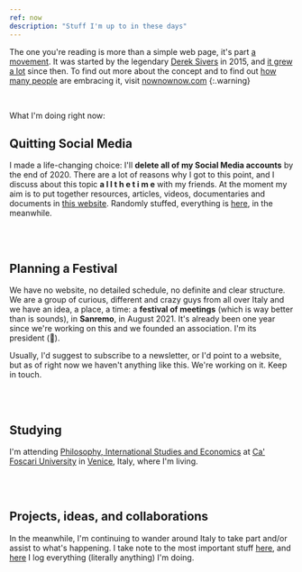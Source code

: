 ```yaml
---
ref: now
description: "Stuff I'm up to in these days"
---
```

The one you're reading is more than a simple web page, it's part [a movement](https://sive.rs/nowff). It was started by the legendary [Derek Sivers](https://sive.rs) in 2015, and [it grew a lot](https://sive.rs/now3) since then. To find out more about the concept and to find out [how many people](https://nownownow.com) are embracing it, visit [nownownow.com](https://nownownow.com/about)
{:.warning}

<br>

What I'm doing right now:

## Quitting Social Media

I made a life-changing choice: I'll **delete all of my Social Media accounts** by the end of 2020. There are a lot of reasons why I got to this point, and I discuss about this topic  **a l l  t h e  t i m e**  with my friends. At the moment my aim is to put together resources, articles, videos, documentaries and documents in [this website](https://quitsocialmedia.club). Randomly stuffed, everything is [here](/internet-freedom), in the meanwhile.

<br>
<br>

## Planning a Festival

We have no website, no detailed schedule, no definite and clear structure. We are a group of curious, different and crazy guys from all over Italy and we have an idea, a place, a time: a **festival of meetings** (which is way better than is sounds), in **Sanremo**, in August 2021. It's already been one year since we're working on this and we founded an association. I'm its president (🤯).

Usually, I'd suggest to subscribe to a newsletter, or I'd point to a website, but as of right now we haven't anything like this. We're working on it. Keep in touch.

<br>
<br>

## Studying

I'm attending [Philosophy, International Studies and Economics](https://unive.it/pise) at [Ca' Foscari University](https://unive.it) in [Venice](https://www.comune.venezia.it/), Italy, where I'm living.

<br>
<br>

## Projects, ideas, and collaborations

In the meanwhile, I'm continuing to wander around Italy to take part and/or assist to what's happening. I take note to the most important stuff [here](/stuff), and [here](/tuttopiu) I log everything (literally anything) I'm doing.
